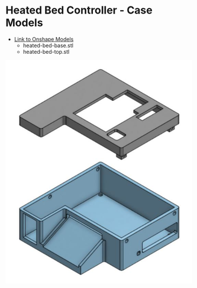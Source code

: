 # Heated Bed Controller - Case Models

- [Link to Onshape Models](https://cad.onshape.com/documents/4e1ef74bedee16f40be708a4/w/d779347fbd50dae2f82cbab2/e/7244d589b04f991c42f21b60?renderMode=0&uiState=68688f237392891654d30bd5)
  - heated-bed-base.stl 
  - heated-bed-top.stl

![heated bed case model](heated_bed_case.JPG)
